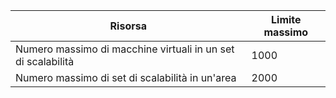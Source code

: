 | Risorsa | Limite massimo |
| --- | --- |
| Numero massimo di macchine virtuali in un set di scalabilità |1000 |
| Numero massimo di set di scalabilità in un'area |2000 |

